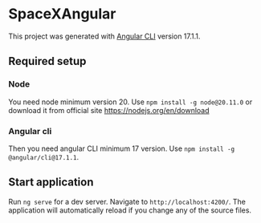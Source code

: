 # SpaceXAngular

This project was generated with [Angular CLI](https://github.com/angular/angular-cli) version 17.1.1.

## Required setup
### Node
You need node minimum version 20.
Use `npm install -g node@20.11.0` or download it from official site https://nodejs.org/en/download

### Angular cli
Then you need angular CLI minimum 17 version. Use `npm install -g @angular/cli@17.1.1`.

## Start application

Run `ng serve` for a dev server. Navigate to `http://localhost:4200/`. The application will automatically reload if you change any of the source files.
